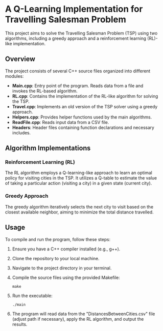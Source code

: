 # A Q-Learning Implementation for Travelling Salesman Problem

This project aims to solve the Travelling Salesman Problem (TSP) using two algorithms, including a greedy approach and a reinforcement learning (RL)-like implementation.

## Overview

The project consists of several C++ source files organized into different modules:

- **Main.cpp**: Entry point of the program. Reads data from a file and invokes the RL-based algorithm.
- **RL.cpp**: Contains the implementation of the RL-like algorithm for solving the TSP.
- **Travel.cpp**: Implements an old version of the TSP solver using a greedy approach.
- **Helpers.cpp**: Provides helper functions used by the main algorithms.
- **ReadFile.cpp**: Reads input data from a CSV file.
- **Headers**: Header files containing function declarations and necessary includes.

## Algorithm Implementations

### Reinforcement Learning (RL)

The RL algorithm employs a Q-learning-like approach to learn an optimal policy for visiting cities in the TSP. It utilizes a Q-table to estimate the value of taking a particular action (visiting a city) in a given state (current city).

### Greedy Approach

The greedy algorithm iteratively selects the next city to visit based on the closest available neighbor, aiming to minimize the total distance travelled.

## Usage

To compile and run the program, follow these steps:

1. Ensure you have a C++ compiler installed (e.g., g++).

2. Clone the repository to your local machine.

3. Navigate to the project directory in your terminal.

4. Compile the source files using the provided Makefile:
    ```
    make
    ```

5. Run the executable:
    ```
    ./main
    ```

6. The program will read data from the "DistancesBetweenCities.csv" file (adjust path if necessary), apply the RL algorithm, and output the results.
